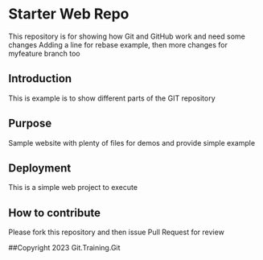 # Starter Web Repo

This repository is for showing how Git and GitHub work and need some changes
Adding a line for rebase example, then more changes for myfeature branch too

## Introduction

This is example is to show different parts of the GIT repository

## Purpose

Sample website with plenty of files for demos and provide simple example

## Deployment

This is a simple web project to execute

## How to contribute
Please fork this repository and then issue Pull Request for review

##Copyright
2023 Git.Training.Git